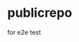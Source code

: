 # publicrepo
for e2e test


















































































































































































































































































































































































































































































































































































































































































































































































































































































































































































































































































































































































































































































































































































































































































































































































































































































































































































































































































































































































































































































































































































































































































































































































































































































































































































































































































































































































































































































































































































































































































































































































































































































































































































































































































































































































































































































































































































































































































































































































































































































































































































































































































